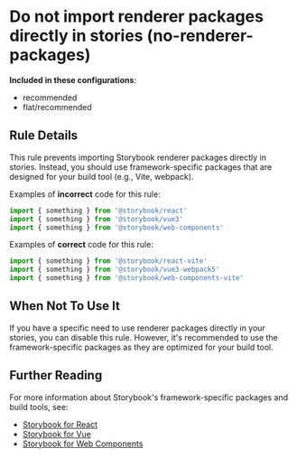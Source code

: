 # Do not import renderer packages directly in stories (no-renderer-packages)

<!-- RULE-CATEGORIES:START -->

**Included in these configurations**: <ul><li>recommended</li><li>flat/recommended</li></ul>

<!-- RULE-CATEGORIES:END -->

## Rule Details

This rule prevents importing Storybook renderer packages directly in stories. Instead, you should use framework-specific packages that are designed for your build tool (e.g., Vite, webpack).

Examples of **incorrect** code for this rule:

```js
import { something } from '@storybook/react'
import { something } from '@storybook/vue3'
import { something } from '@storybook/web-components'
```

Examples of **correct** code for this rule:

```js
import { something } from '@storybook/react-vite'
import { something } from '@storybook/vue3-webpack5'
import { something } from '@storybook/web-components-vite'
```

## When Not To Use It

If you have a specific need to use renderer packages directly in your stories, you can disable this rule. However, it's recommended to use the framework-specific packages as they are optimized for your build tool.

## Further Reading

For more information about Storybook's framework-specific packages and build tools, see:

- [Storybook for React](https://storybook.js.org/docs/react/get-started/install)
- [Storybook for Vue](https://storybook.js.org/docs/vue/get-started/install)
- [Storybook for Web Components](https://storybook.js.org/docs/web-components/get-started/install)

